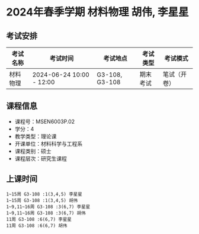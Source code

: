 # 2024年春季学期 材料物理 胡伟, 李星星




## 考试安排

| 考试名称 | 考试时间 | 考试地点 | 考试类型 | 考试模式 |
| -------- | -------- | -------- | -------- | -------- |
| 材料物理 | 2024-06-24 10:00 - 12:00 | G3-108, G3-108 | 期末考试 | 笔试（开卷） |





## 课程信息

- 课程号：MSEN6003P.02
- 学分：4
- 教学类型：理论课
- 开课单位：材料科学与工程系
- 课程类别：硕士
- 课程层次：研究生课程

## 上课时间

```
1~15周 G3-108 :1(3,4,5) 李星星
1~15周 G3-108 :1(3,4,5) 胡伟
1~9,11~16周 G3-108 :3(6,7) 李星星
1~9,11~16周 G3-108 :3(6,7) 胡伟
11周 G3-108 :6(6,7) 李星星
11周 G3-108 :6(6,7) 胡伟
```

